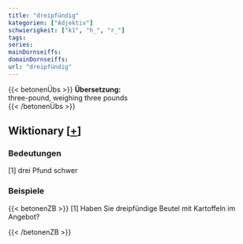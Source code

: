 ```yaml
---
title: "dreipfündig"
kategorien: ["Adjektiv"]
schwierigkeit: ["k1", "h_", "r_"]
tags:
series:
mainDornseiffs:
domainDornseiffs:
url: "dreipfündig"
---
```


{{< betonenÜbs >}}
**Übersetzung:**  
three-pound, weighing three pounds  
{{< /betonenÜbs >}}

## Wiktionary [[+](https://de.wiktionary.org/wiki/dreipfündig)]

### Bedeutungen
[1] drei Pfund schwer  

### Beispiele
{{< betonenZB >}}
[1] Haben Sie dreipfündige Beutel mit Kartoffeln im Angebot?  

{{< /betonenZB >}}

